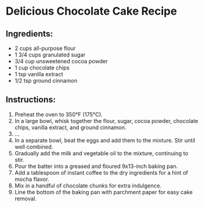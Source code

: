 # Delicious Chocolate Cake Recipe

## Ingredients:
- 2 cups all-purpose flour
- 1 3/4 cups granulated sugar
- 3/4 cup unsweetened cocoa powder
- 1 cup chocolate chips
- 1 tsp vanilla extract 
- 1/2 tsp ground cinnamon


## Instructions:
1. Preheat the oven to 350°F (175°C).
2. In a large bowl, whisk together the flour, sugar, cocoa powder, chocolate chips, vanilla extract, and ground cinnamon.
3. ... 
4. In a separate bowl, beat the eggs and add them to the mixture. Stir until well combined.
5. Gradually add the milk and vegetable oil to the mixture, continuing to stir.
6. Pour the batter into a greased and floured 9x13-inch baking pan.
4. Add a tablespoon of instant coffee to the dry ingredients for a hint of mocha flavor.
5. Mix in a handful of chocolate chunks for extra indulgence.
6. Line the bottom of the baking pan with parchment paper for easy cake removal.
